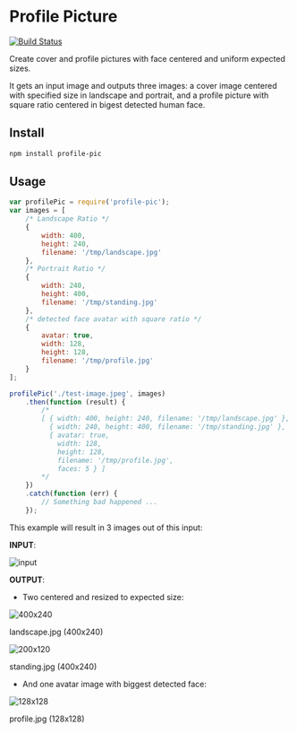
# Profile Picture

[![Build Status](https://travis-ci.org/xenomuta/profile-pic.png?branch=master)](https://travis-ci.org/xenomuta/profile-pic)

Create cover and profile pictures with face centered and uniform expected sizes.

It gets an input image and outputs three images: a cover image centered with specified size in landscape and portrait, and a profile picture with square ratio centered in bigest detected human face.

## Install

```bash
npm install profile-pic
```

## Usage

```javascript
var profilePic = require('profile-pic');
var images = [
    /* Landscape Ratio */
    {
        width: 400,
        height: 240,
        filename: '/tmp/landscape.jpg'
    },
    /* Portrait Ratio */
    {
        width: 240,
        height: 400,
        filename: '/tmp/standing.jpg'
    },
    /* detected face avatar with square ratio */
    {
        avatar: true,
        width: 128,
        height: 128,
        filename: '/tmp/profile.jpg'
    }
];

profilePic('./test-image.jpeg', images)
    .then(function (result) {
		/*
		[ { width: 400, height: 240, filename: '/tmp/landscape.jpg' },
		  { width: 240, height: 400, filename: '/tmp/standing.jpg' },
		  { avatar: true,
		    width: 128,
		    height: 128,
		    filename: '/tmp/profile.jpg',
		    faces: 5 } ]
		*/
    })
    .catch(function (err) {
        // Something bad happened ...
    });
```

This example will result in 3 images out of this input:

**INPUT**:

<img src="https://raw.githubusercontent.com/xenomuta/profile-pic/master/test/images/input.jpg" alt="input">

**OUTPUT**:
- Two centered and resized to expected size:

<img src="https://raw.githubusercontent.com/xenomuta/profile-pic/master/test/images/landscape.jpg" alt="400x240">

landscape.jpg (400x240)

<img src="https://raw.githubusercontent.com/xenomuta/profile-pic/master/test/images/standing.jpg" alt="200x120">

standing.jpg (400x240)

- And one avatar image with biggest detected face:

<img src="https://raw.githubusercontent.com/xenomuta/profile-pic/master/test/images/profile.jpg" alt="128x128">

profile.jpg (128x128)



